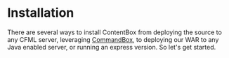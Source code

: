 # Installation

There are several ways to install ContentBox from deploying the source to any CFML server, leveraging [CommandBox](http://www.ortussolutions.com/products/commandbox), to deploying our WAR to any Java enabled server, or running an express version.  So let's get started.
